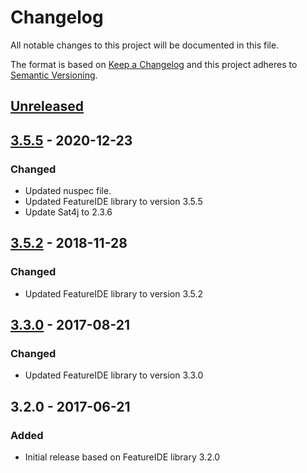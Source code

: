 # Changelog
All notable changes to this project will be documented in this file.

The format is based on [Keep a Changelog](http://keepachangelog.com/)
and this project adheres to [Semantic Versioning](http://semver.org/).

## [Unreleased]


## [3.5.5] - 2020-12-23
### Changed
- Updated nuspec file.
- Updated FeatureIDE library to version 3.5.5
- Update Sat4j to 2.3.6

## [3.5.2] - 2018-11-28
### Changed
- Updated FeatureIDE library to version 3.5.2

## [3.3.0] - 2017-08-21
### Changed
- Updated FeatureIDE library to version 3.3.0

## 3.2.0 - 2017-06-21
### Added
- Initial release based on FeatureIDE library 3.2.0

[Unreleased]: https://github.com/VisualOn/FeatureIDE.net/compare/v3.5.5...HEAD
[3.5.5]: https://github.com/VisualOn/FeatureIDE.net/compare/v3.5.2...v3.5.5
[3.5.2]: https://github.com/VisualOn/FeatureIDE.net/compare/v3.3.0...v3.5.2
[3.3.0]: https://github.com/VisualOn/FeatureIDE.net/compare/v3.2.0...v3.3.0
